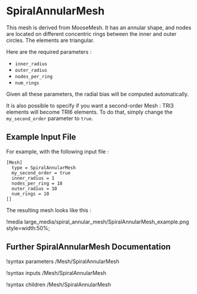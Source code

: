 # SpiralAnnularMesh

This mesh is derived from MooseMesh. It has an annular shape, and nodes are located on different concentric rings between the inner and outer circles. The elements are triangular.

Here are the required parameters :

- `inner_radius`
- `outer_radius`
- `nodes_per_ring`
- `num_rings`

Given all these parameters, the radial bias will be computed automatically.

It is also possible to specify if you want a second-order Mesh : TRI3 elements will become TRI6 elements. To do that, simply change the `my_second_order` parameter to `true`.

## Example Input File

For example, with the following input file :

```
[Mesh]
  type = SpiralAnnularMesh
  my_second_order = true
  inner_radius = 1
  nodes_per_ring = 18
  outer_radius = 10
  num_rings = 10
[]
```

The resulting mesh looks like this :

!media large_media/spiral_annular_mesh/SpiralAnnularMesh_example.png
       style=width:50%;

## Further SpiralAnnularMesh Documentation

!syntax parameters /Mesh/SpiralAnnularMesh

!syntax inputs /Mesh/SpiralAnnularMesh

!syntax children /Mesh/SpiralAnnularMesh